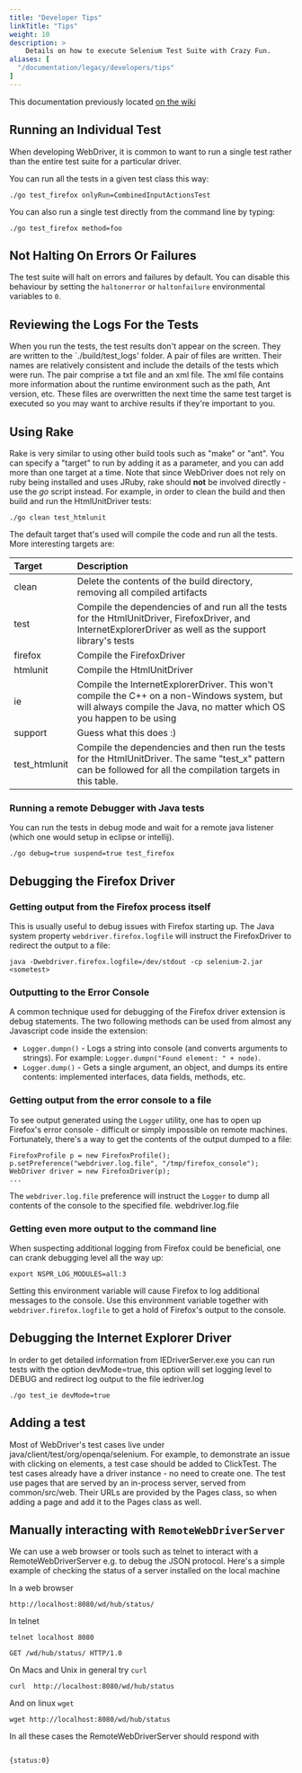 ```yaml
---
title: "Developer Tips"
linkTitle: "Tips"
weight: 10
description: >
    Details on how to execute Selenium Test Suite with Crazy Fun.
aliases: [
  "/documentation/legacy/developers/tips"
]
---
```


This documentation previously located [on the wiki](https://github.com/SeleniumHQ/selenium/wiki/Developer-Tips)

## Running an Individual Test

When developing WebDriver, it is common to want to run a single test rather than the entire test suite for a particular driver.

You can run all the tests in a given test class this way:
```
./go test_firefox onlyRun=CombinedInputActionsTest
```

You can also run a single test directly from the command line by typing:
```
./go test_firefox method=foo
```

## Not Halting On Errors Or Failures

The test suite will halt on errors and failures by default.  You can disable this behaviour by setting the `haltonerror` or `haltonfailure` environmental variables to `0`.

## Reviewing the Logs For the Tests

When you run the tests, the test results don't appear on the screen. They are written to the `./build/test\_logs' folder. A pair of files are written. Their names are relatively consistent and include the details of the tests which were run. The pair comprise a txt file and an xml file. The xml file contains more information about the runtime environment such as the path, Ant version, etc. These files are overwritten the next time the same test target is executed so you may want to archive results if they're important to you.

## Using Rake

Rake is very similar to using other build tools such as "make" or "ant". You can specify a "target" to run by adding it as a parameter, and you can add more than one target at a time. Note that since WebDriver does not rely on ruby being installed and uses JRuby, rake should **not** be involved directly - use the _go_ script instead. For example, in order to clean the build and then build and run the HtmlUnitDriver tests:

```
./go clean test_htmlunit
```

The default target that's used will compile the code and run all the tests. More interesting targets are:

| **Target** | **Description** |
|:-----------|:----------------|
| clean      | Delete the contents of the build directory, removing all compiled artifacts |
| test       | Compile the dependencies of and run all the tests for the HtmlUnitDriver, FirefoxDriver, and InternetExplorerDriver as well as the support library's tests |
| firefox    | Compile the FirefoxDriver |
| htmlunit   | Compile the HtmlUnitDriver |
| ie         | Compile the InternetExplorerDriver. This won't compile the C++ on a non-Windows system, but will always compile the Java, no matter which OS you happen to be using |
| support    | Guess what this does :) |
| test\_htmlunit | Compile the dependencies and then run the tests for the HtmlUnitDriver. The same "test\_x" pattern can be followed for all the compilation targets in this table. |

### Running a remote Debugger with Java tests
You can run the tests in debug mode and wait for a remote java listener (which one would setup in eclipse or intellij).
```
./go debug=true suspend=true test_firefox
```

## Debugging the Firefox Driver
### Getting output from the Firefox process itself
This is usually useful to debug issues with Firefox starting up. The Java system property `webdriver.firefox.logfile` will instruct the FirefoxDriver to redirect the output to a file:
```
java -Dwebdriver.firefox.logfile=/dev/stdout -cp selenium-2.jar <sometest>
```

### Outputting to the Error Console
A common technique used for debugging of the Firefox driver extension is debug statements. The two following methods can be used from almost any Javascript code inside the extension:
* `Logger.dumpn()` - Logs a string into console (and converts arguments to strings). For example: `Logger.dumpn("Found element: " + node)`.
* `Logger.dump()` - Gets a single argument, an object, and dumps its entire contents: implemented interfaces, data fields, methods, etc.

### Getting output from the error console to a file
To see output generated using the `Logger` utility, one has to open up Firefox's error console - difficult or simply impossible on remote machines. Fortunately, there's a way to get the contents of the output dumped to a file:
```
FirefoxProfile p = new FirefoxProfile();
p.setPreference("webdriver.log.file", "/tmp/firefox_console");
WebDriver driver = new FirefoxDriver(p);
...
```
The `webdriver.log.file` preference will instruct the `Logger` to dump all contents of the console to the specified file.
webdriver.log.file
### Getting even more output to the command line
When suspecting additional logging from Firefox could be beneficial, one can crank debugging level all the way up:
```
export NSPR_LOG_MODULES=all:3
```
Setting this environment variable will cause Firefox to log additional messages to the console. Use this environment variable together with `webdriver.firefox.logfile` to get a hold of Firefox's output to the console.

## Debugging the Internet Explorer Driver
In order to get detailed information from IEDriverServer.exe you can run tests with the option devMode=true, this option will set logging level to DEBUG and redirect log output to the file iedriver.log
```
./go test_ie devMode=true
```

## Adding a test
Most of WebDriver's test cases live under java/client/test/org/openqa/selenium. For example, to demonstrate an issue with clicking on elements, a test case should be added to  ClickTest. The test cases already have a driver instance - no need to create one.
The test use pages that are served by an in-process server, served from common/src/web. Their URLs are provided by the Pages class, so when adding a page and add it to the Pages class as well.

## Manually interacting with `RemoteWebDriverServer`
We can use a web browser or tools such as telnet to interact with a RemoteWebDriverServer e.g. to debug the JSON protocol. Here's a simple example of checking the status of a server installed on the local machine

In a web browser
```
http://localhost:8080/wd/hub/status/

```

In telnet
```
telnet localhost 8080

GET /wd/hub/status/ HTTP/1.0

```

On Macs and Unix in general try `curl`

```
curl  http://localhost:8080/wd/hub/status
```

And on linux `wget`
```
wget http://localhost:8080/wd/hub/status
```

In all these cases the RemoteWebDriverServer should respond with
```

{status:0} 

```
